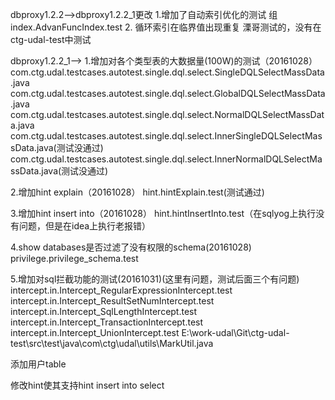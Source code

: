 dbproxy1.2.2--&gt;dbproxy1.2.2\_1更改
1.增加了自动索引优化的测试
组index.AdvanFuncIndex.test
2. 循环索引在临界值出现重复
溧哥测试的，没有在ctg-udal-test中测试

dbproxy1.2.2\_1--&gt;
1.增加对各个类型表的大数据量\(100W\)的测试（20161028）
com.ctg.udal.testcases.autotest.single.dql.select.SingleDQLSelectMassData.java
com.ctg.udal.testcases.autotest.single.dql.select.GlobalDQLSelectMassData.java
com.ctg.udal.testcases.autotest.single.dql.select.NormalDQLSelectMassData.java
com.ctg.udal.testcases.autotest.single.dql.select.InnerSingleDQLSelectMassData.java\(测试没通过\)
com.ctg.udal.testcases.autotest.single.dql.select.InnerNormalDQLSelectMassData.java\(测试没通过\)

2.增加hint explain（20161028）
hint.hintExplain.test\(测试通过\)

3.增加hint insert into（20161028）
hint.hintInsertInto.test（在sqlyog上执行没有问题，但是在idea上执行老报错）

4.show databases是否过滤了没有权限的schema\(20161028\)
privilege.privilege\_schema.test

5.增加对sql拦截功能的测试\(20161031\)\(这里有问题，测试后面三个有问题\)
intercept.in.Intercept\_RegularExpressionIntercept.test
intercept.in.Intercept\_ResultSetNumIntercept.test
intercept.in.Intercept\_SqlLengthIntercept.test
intercept.in.Intercept\_TransactionIntercept.test
intercept.in.Intercept\_UnionIntercept.test
E:\work-udal\Git\ctg-udal-test\src\test\java\com\ctg\udal\utils\MarkUtil.java



添加用户table

修改hint使其支持hint insert into select

